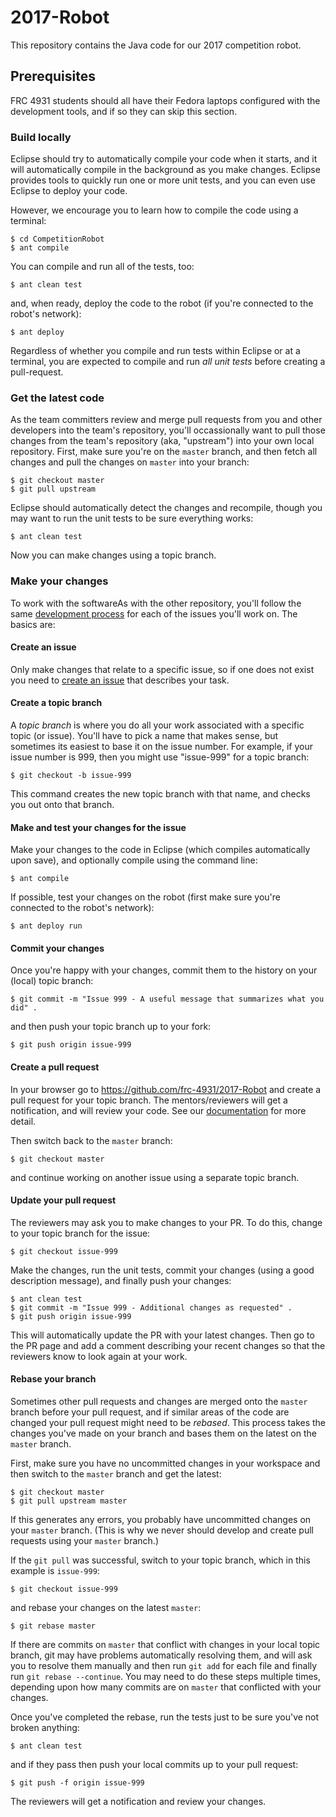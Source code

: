 # 2017-Robot

This repository contains the Java code for our 2017 competition robot.

## Prerequisites

FRC 4931 students should all have their Fedora laptops configured with the development tools, and if so they can skip this section. 

### Build locally

Eclipse should try to automatically compile your code when it starts, and it will automatically compile in the background as you make changes. Eclipse provides tools to quickly run one or more unit tests, and you can even use Eclipse to deploy your code.

However, we encourage you to learn how to compile the code using a terminal:

    $ cd CompetitionRobot
    $ ant compile

You can compile and run all of the tests, too:

    $ ant clean test

and, when ready, deploy the code to the robot (if you're connected to the robot's network):

    $ ant deploy

Regardless of whether you compile and run tests within Eclipse or at a terminal, you are expected to compile and run *all unit tests* before creating a pull-request.

### Get the latest code

As the team committers review and merge pull requests from you and other developers into the team's repository, you'll occassionally want to pull those changes from the team's repository (aka, "upstream") into your own local repository. First, make sure you're on the `master` branch, and then fetch all changes and pull the changes on `master` into your branch:

    $ git checkout master
    $ git pull upstream

Eclipse should automatically detect the changes and recompile, though you may want to run the unit tests to be sure everything works:

    $ ant clean test

Now you can make changes using a topic branch.

### Make your changes

To work with the softwareAs with the other repository, you'll follow the same [development process](https://github.com/frc-4931/2014/wiki/Java-Development-Steps) for each of the issues you'll work on. The basics are:

#### Create an issue

Only make changes that relate to a specific issue, so if one does not exist you need to [create an issue](https://github.com/frc-4931/2017-Robot/issues) that describes your task. 

#### Create a topic branch

A *topic branch* is where you do all your work associated with a specific topic (or issue). You'll have to pick a name that makes sense, but sometimes its easiest to base it on the issue number. For example, if your issue number is 999, then you might use "issue-999" for a topic branch:
```
$ git checkout -b issue-999
```

This command creates the new topic branch with that name, and checks you out onto that branch.

#### Make and test your changes for the issue

Make your changes to the code in Eclipse (which compiles automatically upon save), and optionally compile using the command line:

```
$ ant compile
```

If possible, test your changes on the robot (first make sure you're connected to the robot's network):

```
$ ant deploy run
```

#### Commit your changes

Once you're happy with your changes, commit them to the history on your (local) topic branch:

```
$ git commit -m "Issue 999 - A useful message that summarizes what you did" .
```

and then push your topic branch up to your fork:

```
$ git push origin issue-999
```

#### Create a pull request

In your browser go to https://github.com/frc-4931/2017-Robot and create a pull request for your topic branch. The mentors/reviewers will get a notification, and will review your code. See our [documentation](https://github.com/frc-4931/2014/wiki/Java-Development-Steps#step-8-push-to-github-and-create-a-pull-request) for more detail.

Then switch back to the `master` branch:

    $ git checkout master
    
and continue working on another issue using a separate topic branch.

#### Update your pull request

The reviewers may ask you to make changes to your PR. To do this, change to your topic branch for the issue:

    $ git checkout issue-999

Make the changes, run the unit tests, commit your changes (using a good description message), and finally push your changes:

    $ ant clean test
    $ git commit -m "Issue 999 - Additional changes as requested" .
    $ git push origin issue-999

This will automatically update the PR with your latest changes. Then go to the PR page and add a comment describing your recent changes so that the reviewers know to look again at your work.

#### Rebase your branch

Sometimes other pull requests and changes are merged onto the `master` branch before your pull request, and if similar areas of the code are changed your pull request might need to be _rebased_. This process takes the changes you've made on your branch and bases them on the latest on the `master` branch.

First, make sure you have no uncommitted changes in your workspace and then switch to the `master` branch and get the latest:

    $ git checkout master
    $ git pull upstream master

If this generates any errors, you probably have uncommitted changes on your `master` branch. (This is why we never should develop and create pull requests using your `master` branch.)

If the `git pull` was successful, switch to your topic branch, which in this example is `issue-999`:

    $ git checkout issue-999

and rebase your changes on the latest `master`:

    $ git rebase master

If there are commits on `master` that conflict with changes in your local topic branch, git may have problems automatically resolving them, and will ask you to resolve them manually and then run `git add` for each file and finally run `git rebase --continue`. You may need to do these steps multiple times, depending upon how many commits are on `master` that conflicted with your changes.

Once you've completed the rebase, run the tests just to be sure you've not broken anything:

    $ ant clean test

and if they pass then push your local commits up to your pull request:

    $ git push -f origin issue-999

The reviewers will get a notification and review your changes.

